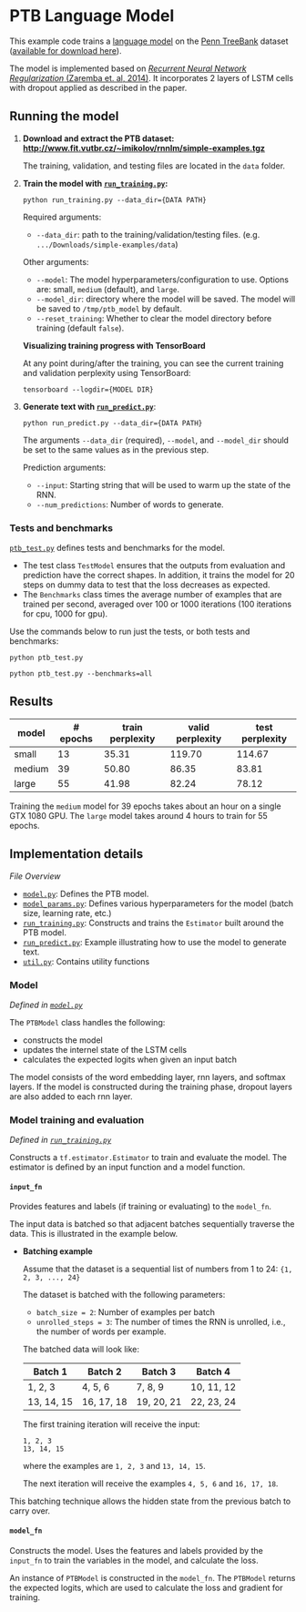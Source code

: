 # PTB Language Model
This example code trains a [language model](https://en.wikipedia.org/wiki/Language_model) on the [Penn TreeBank](https://catalog.ldc.upenn.edu/ldc99t42) dataset ([available for download here](http://www.fit.vutbr.cz/~imikolov/rnnlm/simple-examples.tgz)).

The model is implemented based on [*Recurrent Neural Network Regularization* (Zaremba et. al, 2014)](https://arxiv.org/abs/1409.2329). It incorporates 2 layers of LSTM cells with dropout applied as described in the paper.

## Running the model

1. **Download and extract the PTB dataset: http://www.fit.vutbr.cz/~imikolov/rnnlm/simple-examples.tgz**

   The training, validation, and testing files are located in the `data` folder.

2. **Train the model with [`run_training.py`](run_training.py):**
   ```
   python run_training.py --data_dir={DATA PATH}
   ```
   Required arguments:
   * `--data_dir`: path to the training/validation/testing files. (e.g. `.../Downloads/simple-examples/data`)

   Other arguments:
   * `--model`: The model hyperparameters/configuration to use.
         Options are: small, `medium` (default), and `large`.
   * `--model_dir`: directory where the model will be saved. The model will be saved to `/tmp/ptb_model` by default.
   * `--reset_training`: Whether to clear the model directory before training (default `false`).

   **Visualizing training progress with TensorBoard**

   At any point during/after the training, you can see the current training and validation perplexity using TensorBoard:
   ```
   tensorboard --logdir={MODEL DIR}
   ```
3. **Generate text with [`run_predict.py`](run_predict.py)**:
   ```
   python run_predict.py --data_dir={DATA PATH}
   ```

   The arguments `--data_dir` (required), `--model`, and `--model_dir` should be set to the same values as in the previous step.

   Prediction arguments:
   * `--input`: Starting string that will be used to warm up the state of the RNN.
   * `--num_predictions`: Number of words to generate.

### Tests and benchmarks
[`ptb_test.py`](ptb_test.py) defines tests and benchmarks for the model.
* The test class `TestModel` ensures that the outputs from evaluation and prediction have the correct shapes. In addition, it trains the model for 20 steps on dummy data to test that the loss decreases as expected.
* The `Benchmarks` class times the average number of examples that are trained per second, averaged over 100 or 1000 iterations (100 iterations for cpu, 1000 for gpu).

Use the commands below to run just the tests, or both tests and benchmarks:
```
python ptb_test.py
```
```
python ptb_test.py --benchmarks=all
```

## Results
 model|# epochs|train perplexity|valid perplexity|test perplexity
 --- | --- | --- | --- | ---
 small|13|35.31|119.70|114.67
 medium|39|50.80|86.35|83.81
 large|55|41.98|82.24|78.12

Training the `medium` model for 39 epochs takes about an hour on a single GTX 1080 GPU.
The `large` model takes around 4 hours to train for 55 epochs.

## Implementation details
*File Overview*

* [`model.py`](model.py): Defines the PTB model.
* [`model_params.py`](model_params.py): Defines various hyperparameters for the model (batch size, learning rate, etc.)
* [`run_training.py`](run_training.py): Constructs and trains the `Estimator` built around the PTB model.
* [`run_predict.py`](run_predict.py): Example illustrating how to use the model to generate text.
* [`util.py`](util.py): Contains utility functions

### Model
*Defined in [`model.py`](model.py)*

The `PTBModel` class handles the following:
* constructs the model
* updates the internel state of the LSTM cells
* calculates the expected logits when given an input batch

The model consists of the word embedding layer, rnn layers, and softmax layers. If the model is constructed during the training phase, dropout layers are also added to each rnn layer.

### Model training and evaluation
*Defined in [`run_training.py`](run_training.py)*


Constructs a `tf.estimator.Estimator` to train and evaluate the model. The estimator is defined by an input function and a model function.

#### `input_fn`
Provides features and labels (if training or evaluating) to the `model_fn`.

The input data is batched so that adjacent batches sequentially traverse the data. This is illustrated in the example below.

* **Batching example**

   Assume that the dataset is a sequential list of numbers from 1 to 24: `{1, 2, 3, ..., 24}`

   The dataset is batched with the following parameters:
   * `batch_size = 2`: Number of examples per batch
   * `unrolled_steps = 3`: The number of times the RNN is unrolled, i.e., the number of words per example.

   The batched data will look like:

   Batch 1| Batch 2 | Batch 3 | Batch 4
   ---|---|---|---
   1, 2, 3 | 4, 5, 6 | 7, 8, 9 | 10, 11, 12 
   13, 14, 15 | 16, 17, 18 | 19, 20, 21|22, 23, 24

   The first training iteration will receive the input:
   ```
   1, 2, 3
   13, 14, 15
   ```
   where the examples are `1, 2, 3` and `13, 14, 15`.

   The next iteration will receive the examples `4, 5, 6` and `16, 17, 18`.

This batching technique allows the hidden state from the previous batch to carry over.


#### `model_fn`
Constructs the model. Uses the features and labels provided by the `input_fn` to train the variables in the model, and calculate the loss.

An instance of `PTBModel` is constructed in the `model_fn`. The `PTBModel` returns the expected logits, which are used to calculate the loss and gradient for training.

